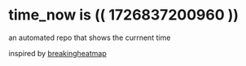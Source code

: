 # time_now is (( 1726837200960 ))

an automated repo that shows the currnent time

inspired by [breakingheatmap](https://github.com/breakingheatmap/breakingheatmap)